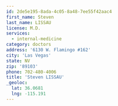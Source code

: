 ```yaml
---
id: 2de5e195-8ada-4c05-8a48-7ee55f42aac4
first_name: Steven
last_name: LISSAU
license: M.D.
services:
  - internal-medicine
category: doctors
address: '6130 W. Flamingo #162'
city: 'Las Vegas'
state: NV
zip: '89103'
phone: 702-480-4006
title: 'Steven LISSAU'
_geoloc:
  lat: 36.0681
  lng: -115.191
---
```


